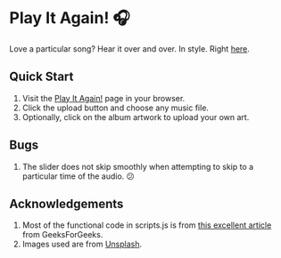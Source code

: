 # Play It Again! :headphones:

Love a particular song? Hear it over and over. In style. Right [here](https://wpinrui.github.io/play-it-again/).

## Quick Start

1. Visit the [Play It Again!](https://wpinrui.github.io/play-it-again/) page in your browser.
2. Click the upload button and choose any music file.
3. Optionally, click on the album artwork to upload your own art.

## Bugs

1. The slider does not skip smoothly when attempting to skip to a particular time of the audio. :confused:

## Acknowledgements

1. Most of the functional code in scripts.js is from [this excellent article](https://www.geeksforgeeks.org/create-a-music-player-using-javascript/) from GeeksForGeeks.
2. Images used are from [Unsplash](https://unsplash.com/).
